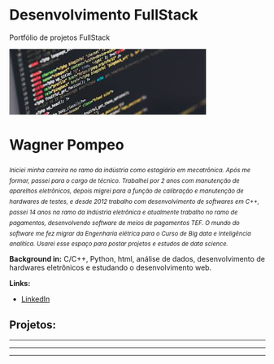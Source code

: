 # Desenvolvimento FullStack
Portfólio de projetos FullStack

<p align="left">
  <img src="prog.jpg">
</p>

# Wagner Pompeo
<sub> *Iniciei minha carreira no ramo da indústria como estagiário em mecatrônica. Após me formar, passei para o cargo de técnico. Trabalhei por 2 anos com manutenção de aparelhos eletrônicos, depois migrei para a função de calibração e manutenção de hardwares de testes, e desde 2012 trabalho com desenvolvimento de softwares em C++, passei 14 anos na ramo da indústria eletrônica e atualmente trabalho no ramo de pagamentos, desenvolvendo software de meios de pagamentos TEF. O mundo do software me fez migrar da Engenharia elétrica para o Curso de Big data e Inteligência analítica. Usarei esse espaço para postar projetos e estudos de data science.*</sub>



**Background in:** C/C++, Python, html, análise de dados, desenvolvimento de hardwares eletrônicos e estudando o desenvolvimento web.

**Links:**
* [LinkedIn](https://www.linkedin.com/in/wpc23)



## Projetos:

* **
* **
* **

